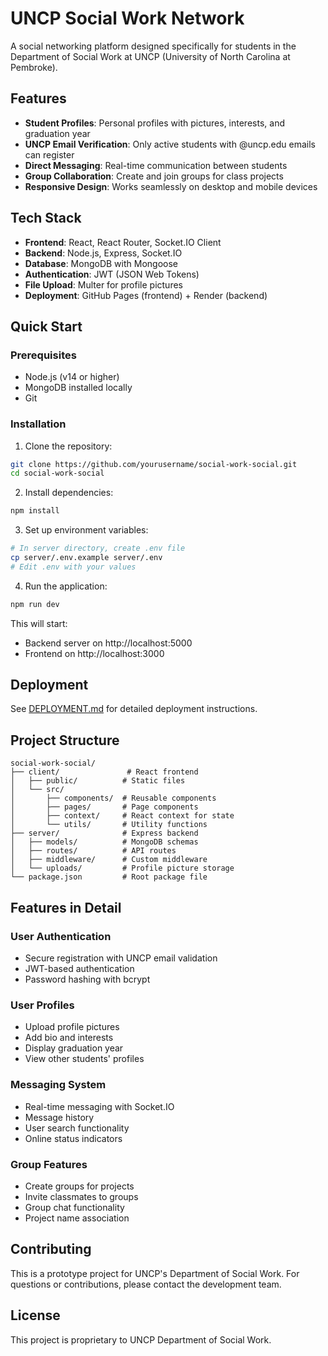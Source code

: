 # UNCP Social Work Network

A social networking platform designed specifically for students in the Department of Social Work at UNCP (University of North Carolina at Pembroke).

## Features

- **Student Profiles**: Personal profiles with pictures, interests, and graduation year
- **UNCP Email Verification**: Only active students with @uncp.edu emails can register
- **Direct Messaging**: Real-time communication between students
- **Group Collaboration**: Create and join groups for class projects
- **Responsive Design**: Works seamlessly on desktop and mobile devices

## Tech Stack

- **Frontend**: React, React Router, Socket.IO Client
- **Backend**: Node.js, Express, Socket.IO
- **Database**: MongoDB with Mongoose
- **Authentication**: JWT (JSON Web Tokens)
- **File Upload**: Multer for profile pictures
- **Deployment**: GitHub Pages (frontend) + Render (backend)

## Quick Start

### Prerequisites
- Node.js (v14 or higher)
- MongoDB installed locally
- Git

### Installation

1. Clone the repository:
```bash
git clone https://github.com/yourusername/social-work-social.git
cd social-work-social
```

2. Install dependencies:
```bash
npm install
```

3. Set up environment variables:
```bash
# In server directory, create .env file
cp server/.env.example server/.env
# Edit .env with your values
```

4. Run the application:
```bash
npm run dev
```

This will start:
- Backend server on http://localhost:5000
- Frontend on http://localhost:3000

## Deployment

See [DEPLOYMENT.md](DEPLOYMENT.md) for detailed deployment instructions.

## Project Structure

```
social-work-social/
├── client/               # React frontend
│   ├── public/          # Static files
│   └── src/
│       ├── components/  # Reusable components
│       ├── pages/       # Page components
│       ├── context/     # React context for state
│       └── utils/       # Utility functions
├── server/              # Express backend
│   ├── models/          # MongoDB schemas
│   ├── routes/          # API routes
│   ├── middleware/      # Custom middleware
│   └── uploads/         # Profile picture storage
└── package.json         # Root package file
```

## Features in Detail

### User Authentication
- Secure registration with UNCP email validation
- JWT-based authentication
- Password hashing with bcrypt

### User Profiles
- Upload profile pictures
- Add bio and interests
- Display graduation year
- View other students' profiles

### Messaging System
- Real-time messaging with Socket.IO
- Message history
- User search functionality
- Online status indicators

### Group Features
- Create groups for projects
- Invite classmates to groups
- Group chat functionality
- Project name association

## Contributing

This is a prototype project for UNCP's Department of Social Work. For questions or contributions, please contact the development team.

## License

This project is proprietary to UNCP Department of Social Work.
